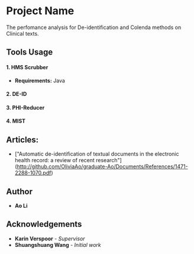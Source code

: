 # Project Name
The perfomance analysis for De-identification and Colenda methods on Clinical texts.

## Tools Usage
#### 1. HMS Scrubber
   * **Requirements:** Java
   

#### 2. DE-ID
#### 3. PHI-Reducer
#### 4. MIST

## Articles:
- ["Automatic de-identification of textual documents in the electronic health record: a review of recent research"] (http://github.com/OliviaAo/graduate-Ao/Documents/References/1471-2288-1070.pdf)

## Author
* **Ao Li** 

## Acknowledgements
* **Karin Verspoor** - *Supervisor*
* **Shuangshuang Wang** - *Initial work*


